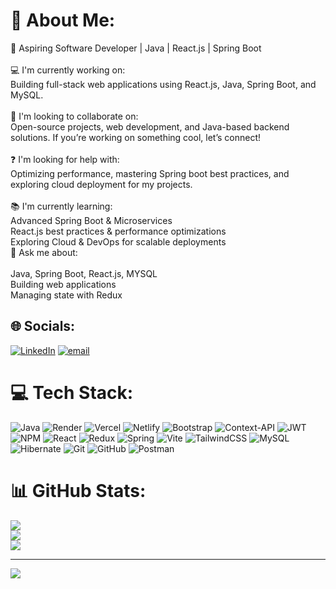 # 💫 About Me:
🚀 Aspiring Software Developer | Java | React.js | Spring Boot<br><br>💻 I'm currently working on:<br>Building full-stack web applications using React.js, Java, Spring Boot, and MySQL.<br><br>🤝 I'm looking to collaborate on:<br>Open-source projects, web development, and Java-based backend solutions. If you’re working on something cool, let’s connect!<br><br>❓ I'm looking for help with:<br>Optimizing performance, mastering Spring boot best practices, and exploring cloud deployment for my projects.<br><br>📚 I'm currently learning:<br>Advanced Spring Boot & Microservices<br>React.js best practices & performance optimizations<br>Exploring Cloud & DevOps for scalable deployments<br>💬 Ask me about:<br><br>Java, Spring Boot, React.js, MYSQL<br>Building web applications<br>Managing state with Redux<br>


## 🌐 Socials:
[![LinkedIn](https://img.shields.io/badge/LinkedIn-%230077B5.svg?logo=linkedin&logoColor=white)](https://linkedin.com/in/https://www.linkedin.com/in/akshay-shinde-350892215) [![email](https://img.shields.io/badge/Email-D14836?logo=gmail&logoColor=white)](mailto:akshayshindepatil000@gmail.com) 

# 💻 Tech Stack:
![Java](https://img.shields.io/badge/java-%23ED8B00.svg?style=for-the-badge&logo=openjdk&logoColor=white) ![Render](https://img.shields.io/badge/Render-%46E3B7.svg?style=for-the-badge&logo=render&logoColor=white) ![Vercel](https://img.shields.io/badge/vercel-%23000000.svg?style=for-the-badge&logo=vercel&logoColor=white) ![Netlify](https://img.shields.io/badge/netlify-%23000000.svg?style=for-the-badge&logo=netlify&logoColor=#00C7B7) ![Bootstrap](https://img.shields.io/badge/bootstrap-%238511FA.svg?style=for-the-badge&logo=bootstrap&logoColor=white) ![Context-API](https://img.shields.io/badge/Context--Api-000000?style=for-the-badge&logo=react) ![JWT](https://img.shields.io/badge/JWT-black?style=for-the-badge&logo=JSON%20web%20tokens) ![NPM](https://img.shields.io/badge/NPM-%23CB3837.svg?style=for-the-badge&logo=npm&logoColor=white) ![React](https://img.shields.io/badge/react-%2320232a.svg?style=for-the-badge&logo=react&logoColor=%2361DAFB) ![Redux](https://img.shields.io/badge/redux-%23593d88.svg?style=for-the-badge&logo=redux&logoColor=white) ![Spring](https://img.shields.io/badge/spring-%236DB33F.svg?style=for-the-badge&logo=spring&logoColor=white) ![Vite](https://img.shields.io/badge/vite-%23646CFF.svg?style=for-the-badge&logo=vite&logoColor=white) ![TailwindCSS](https://img.shields.io/badge/tailwindcss-%2338B2AC.svg?style=for-the-badge&logo=tailwind-css&logoColor=white) ![MySQL](https://img.shields.io/badge/mysql-4479A1.svg?style=for-the-badge&logo=mysql&logoColor=white) ![Hibernate](https://img.shields.io/badge/Hibernate-59666C?style=for-the-badge&logo=Hibernate&logoColor=white) ![Git](https://img.shields.io/badge/git-%23F05033.svg?style=for-the-badge&logo=git&logoColor=white) ![GitHub](https://img.shields.io/badge/github-%23121011.svg?style=for-the-badge&logo=github&logoColor=white) ![Postman](https://img.shields.io/badge/Postman-FF6C37?style=for-the-badge&logo=postman&logoColor=white)
# 📊 GitHub Stats:
![](https://github-readme-stats.vercel.app/api?username=akshayshinde02&theme=dark&hide_border=false&include_all_commits=false&count_private=false)<br/>
![](https://github-readme-streak-stats.herokuapp.com/?user=akshayshinde02&theme=dark&hide_border=false)<br/>
![](https://github-readme-stats.vercel.app/api/top-langs/?username=akshayshinde02&theme=dark&hide_border=false&include_all_commits=false&count_private=false&layout=compact)

---
[![](https://visitcount.itsvg.in/api?id=akshayshinde02&icon=0&color=0)](https://visitcount.itsvg.in)

<!-- Proudly created with GPRM ( https://gprm.itsvg.in ) -->
